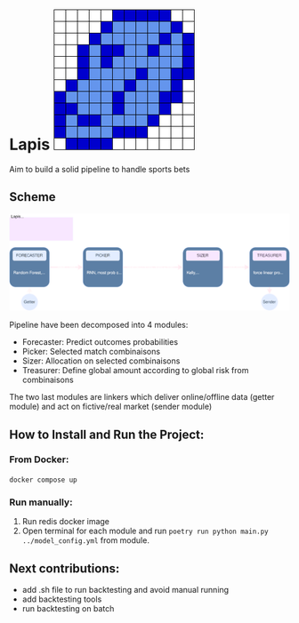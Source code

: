 # Lapis ![Lapis image](Lapis_image.png "Lapis image")
Aim to build a solid pipeline to handle sports bets

## Scheme

![Lapis scheme](Lapis_scheme.drawio.svg "Lapis scheme")

Pipeline have been decomposed into 4 modules:

 - Forecaster: Predict outcomes probabilities
 - Picker: Selected match combinaisons
 - Sizer: Allocation on selected combinaisons
 - Treasurer: Define global amount according to global risk from combinaisons

The two last modules are linkers which deliver online/offline data (getter module) and act on fictive/real market (sender module)

## How to Install and Run the Project:
### From Docker:
```` docker compose up ````
### Run manually:
  1. Run redis docker image
  2. Open terminal for each module and run ```` poetry run python main.py ../model_config.yml ```` from module.

## Next contributions:
  - add .sh file to run backtesting and avoid manual running
  - add backtesting tools
  - run backtesting on batch



